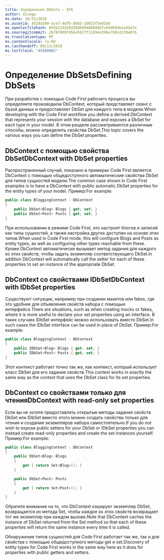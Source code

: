 ```yaml
---
title: Определение DbSets - EF6
author: divega
ms.date: 10/23/2016
ms.assetid: 4528a509-ace7-4dfb-8065-1b833f5e03a0
ms.openlocfilehash: 045b22d2b9d26804948689dd7c9dd694baadda7e
ms.sourcegitcommit: 2b787009fd5be5627f1189ee396e708cd130e07b
ms.translationtype: MT
ms.contentlocale: ru-RU
ms.lasthandoff: 09/13/2018
ms.locfileid: "45489002"
---
```

# <a name="defining-dbsets"></a><span data-ttu-id="d4689-102">Определение DbSets</span><span class="sxs-lookup"><span data-stu-id="d4689-102">Defining DbSets</span></span>
<span data-ttu-id="d4689-103">При разработке с помощью Code First рабочего процесса вы определяете производном DbContext, который представляет сеанс с базой данных и предоставляет DbSet для каждого типа в модели.</span><span class="sxs-lookup"><span data-stu-id="d4689-103">When developing with the Code First workflow you define a derived DbContext that represents your session with the database and exposes a DbSet for each type in your model.</span></span> <span data-ttu-id="d4689-104">В этом разделе рассматриваются различные способы, можно определить свойства DbSet.</span><span class="sxs-lookup"><span data-stu-id="d4689-104">This topic covers the various ways you can define the DbSet properties.</span></span>  

## <a name="dbcontext-with-dbset-properties"></a><span data-ttu-id="d4689-105">DbContext с помощью свойства DbSet</span><span class="sxs-lookup"><span data-stu-id="d4689-105">DbContext with DbSet properties</span></span>  

<span data-ttu-id="d4689-106">Распространенный случай, показано в примерах Code First является DbContext с помощью общедоступного автоматические свойства DbSet для типов сущностей модели.</span><span class="sxs-lookup"><span data-stu-id="d4689-106">The common case shown in Code First examples is to have a DbContext with public automatic DbSet properties for the entity types of your model.</span></span> <span data-ttu-id="d4689-107">Пример:</span><span class="sxs-lookup"><span data-stu-id="d4689-107">For example:</span></span>  

``` csharp
public class BloggingContext : DbContext
{
    public DbSet<Blog> Blogs { get; set; }
    public DbSet<Post> Posts { get; set; }
}
```  

<span data-ttu-id="d4689-108">При использовании в режиме Code First, это настроит блогов и записей как типы сущностей, а также настройка других доступен на основе этих типов.</span><span class="sxs-lookup"><span data-stu-id="d4689-108">When used in Code First mode, this will configure Blogs and Posts as entity types, as well as configuring other types reachable from these.</span></span> <span data-ttu-id="d4689-109">Кроме DbContext автоматически вызывает метод задания для каждого из этих свойств, чтобы задать экземпляр соответствующего DbSet.</span><span class="sxs-lookup"><span data-stu-id="d4689-109">In addition DbContext will automatically call the setter for each of these properties to set an instance of the appropriate DbSet.</span></span>  

## <a name="dbcontext-with-idbset-properties"></a><span data-ttu-id="d4689-110">DbContext со свойствами IDbSet</span><span class="sxs-lookup"><span data-stu-id="d4689-110">DbContext with IDbSet properties</span></span>  

<span data-ttu-id="d4689-111">Существуют ситуации, например при создании макетов или fakes, где это удобнее для объявления свойств набора с помощью интерфейса.</span><span class="sxs-lookup"><span data-stu-id="d4689-111">There are situations, such as when creating mocks or fakes, where it is more useful to declare your set properties using an interface.</span></span> <span data-ttu-id="d4689-112">В таких случаях IDbSet интерфейс можно использовать вместо DbSet.</span><span class="sxs-lookup"><span data-stu-id="d4689-112">In such cases the IDbSet interface can be used in place of DbSet.</span></span> <span data-ttu-id="d4689-113">Пример:</span><span class="sxs-lookup"><span data-stu-id="d4689-113">For example:</span></span>  

``` csharp
public class BloggingContext : DbContext
{
    public IDbSet<Blog> Blogs { get; set; }
    public IDbSet<Post> Posts { get; set; }
}
```  

<span data-ttu-id="d4689-114">Этот контекст работает точно так же, как контекст, который использует класс DbSet для его задания свойств.</span><span class="sxs-lookup"><span data-stu-id="d4689-114">This context works in exactly the same way as the context that uses the DbSet class for its set properties.</span></span>  

## <a name="dbcontext-with-read-only-set-properties"></a><span data-ttu-id="d4689-115">DbContext со свойствами только для чтения</span><span class="sxs-lookup"><span data-stu-id="d4689-115">DbContext with read-only set properties</span></span>  

<span data-ttu-id="d4689-116">Если вы не хотите предоставлять открытые методы задания свойств DbSet или IDbSet вместо этого можно создать свойства только для чтения и создания экземпляров набора самостоятельно.</span><span class="sxs-lookup"><span data-stu-id="d4689-116">If you do not wish to expose public setters for your DbSet or IDbSet properties you can instead create read-only properties and create the set instances yourself.</span></span> <span data-ttu-id="d4689-117">Пример:</span><span class="sxs-lookup"><span data-stu-id="d4689-117">For example:</span></span>  

``` csharp
public class BloggingContext : DbContext
{
    public DbSet<Blog> Blogs
    {
        get { return Set<Blog>(); }
    }

    public DbSet<Post> Posts
    {
        get { return Set<Post>(); }
    }
}
```  

<span data-ttu-id="d4689-118">Обратите внимание на то, что DbContext кэширует экземпляр DbSet, возвращается из метода Set, чтобы каждое из этих свойств возвращает тот же экземпляр при каждом вызове.</span><span class="sxs-lookup"><span data-stu-id="d4689-118">Note that DbContext caches the instance of DbSet returned from the Set method so that each of these properties will return the same instance every time it is called.</span></span>  

<span data-ttu-id="d4689-119">Обнаружение типов сущностей для Code First работает так же, так и для свойства с помощью общедоступного методы get и set.</span><span class="sxs-lookup"><span data-stu-id="d4689-119">Discovery of entity types for Code First works in the same way here as it does for properties with public getters and setters.</span></span>  
